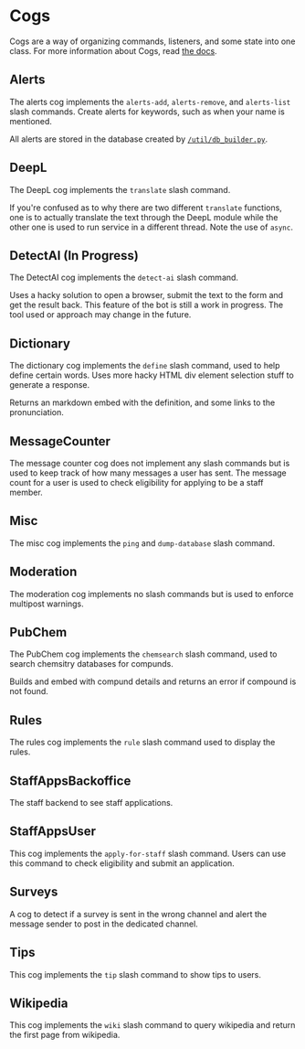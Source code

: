 # Cogs

Cogs are a way of organizing commands, listeners, and some state into one class. For more information about Cogs, read [the docs](https://discordpy.readthedocs.io/en/stable/ext/commands/cogs.html).

## Alerts

The alerts cog implements the `alerts-add`, `alerts-remove`, and `alerts-list` slash commands. Create alerts for keywords, such as when your name is mentioned.

All alerts are stored in the database created by [`/util/db_builder.py`](/util/db_builder.py).

## DeepL

The DeepL cog implements the `translate` slash command.

If you're confused as to why there are two different `translate` functions, one is to actually translate the text through the DeepL module while the other one is used to run service in a different thread. Note the use of `async`.

## DetectAI (In Progress)

The DetectAI cog implements the `detect-ai` slash command.

Uses a hacky solution to open a browser, submit the text to the form and get the result back. This feature of the bot is still a work in progress. The tool used or approach may change in the future. 

## Dictionary

The dictionary cog implements the `define` slash command, used to help define certain words. Uses more hacky HTML div element selection stuff to generate a response.

Returns an markdown embed with the definition, and some links to the pronunciation.

## MessageCounter

The message counter cog does not implement any slash commands but is used to keep track of how many messages a user has sent. The message count for a user is used to check eligibility for applying to be a staff member. 

## Misc

The misc cog implements the `ping` and `dump-database` slash command.

## Moderation

The moderation cog implements no slash commands but is used to enforce multipost warnings.

## PubChem

The PubChem cog implements the `chemsearch` slash command, used to search chemsitry databases for compunds.

Builds and embed with compund details and returns an error if compound is not found.

## Rules

The rules cog implements the `rule` slash command used to display the rules.

## StaffAppsBackoffice

The staff backend to see staff applications.

## StaffAppsUser

This cog implements the `apply-for-staff` slash command. Users can use this command to check eligibility and submit an application.

## Surveys

A cog to detect if a survey is sent in the wrong channel and alert the message sender to post in the dedicated channel.

## Tips

This cog implements the `tip` slash command to show tips to users.

## Wikipedia

This cog implements the `wiki` slash command to query wikipedia and return the first page from wikipedia.
